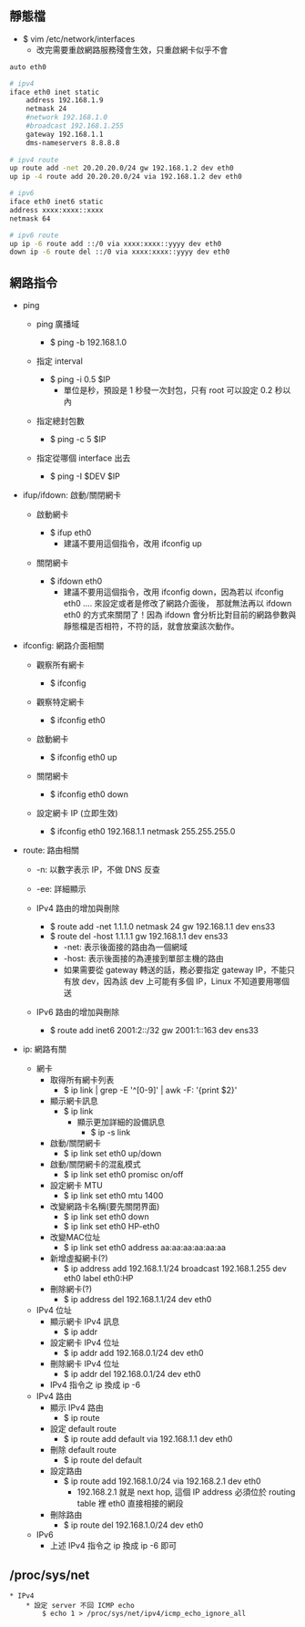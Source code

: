## 靜態檔
* $ vim /etc/network/interfaces
    * 改完需要重啟網路服務殘會生效，只重啟網卡似乎不會
```bash
auto eth0

# ipv4
iface eth0 inet static
    address 192.168.1.9
    netmask 24
    #network 192.168.1.0
    #broadcast 192.168.1.255
    gateway 192.168.1.1
    dms-nameservers 8.8.8.8
    
# ipv4 route
up route add -net 20.20.20.0/24 gw 192.168.1.2 dev eth0
up ip -4 route add 20.20.20.0/24 via 192.168.1.2 dev eth0

# ipv6
iface eth0 inet6 static
address xxxx:xxxx::xxxx
netmask 64

# ipv6 route
up ip -6 route add ::/0 via xxxx:xxxx::yyyy dev eth0
down ip -6 route del ::/0 via xxxx:xxxx::yyyy dev eth0
```


## 網路指令
* ping
    * ping 廣播域
        * $ ping -b 192.168.1.0

    * 指定 interval
        * $ ping -i 0.5 $IP
            * 單位是秒，預設是 1 秒發一次封包，只有 root 可以設定 0.2 秒以內

    * 指定總封包數
        * $ ping -c 5 $IP

    * 指定從哪個 interface 出去
        * $ ping -I $DEV $IP

* ifup/ifdown: 啟動/關閉網卡
    * 啟動網卡
         * $ ifup eth0
            * 建議不要用這個指令，改用 ifconfig up

    * 關閉網卡
        * $ ifdown eth0
            * 建議不要用這個指令，改用 ifconfig down，因為若以 ifconfig eth0 .... 來設定或者是修改了網路介面後， 那就無法再以 ifdown eth0 的方式來關閉了！因為 ifdown 會分析比對目前的網路參數與靜態檔是否相符，不符的話，就會放棄該次動作。

* ifconfig: 網路介面相關
    * 觀察所有網卡
        * $ ifconfig

    * 觀察特定網卡
        * $ ifconfig eth0

    * 啟動網卡
        * $ ifconfig eth0 up

    * 關閉網卡
        * $ ifconfig eth0 down

    * 設定網卡 IP (立即生效)
        * $ ifconfig eth0 192.168.1.1 netmask 255.255.255.0

* route:  路由相關
    * -n: 以數字表示 IP，不做 DNS 反查
    * -ee: 詳細顯示

    * IPv4 路由的增加與刪除
        * $ route add -net 1.1.1.0 netmask 24 gw 192.168.1.1 dev ens33
        * $ route del -host 1.1.1.1 gw 192.168.1.1 dev ens33
            * -net: 表示後面接的路由為一個網域
            * -host: 表示後面接的為連接到單部主機的路由
            * 如果需要從 gateway 轉送的話，務必要指定 gateway IP，不能只有放 dev，因為該 dev 上可能有多個 IP，Linux 不知道要用哪個送

    * IPv6 路由的增加與刪除
        * $ route add inet6 2001:2::/32 gw 2001:1::163 dev ens33 

* ip: 網路有關
    * 網卡
        * 取得所有網卡列表
            * $ ip link | grep -E '^[0-9]' | awk -F: '{print $2}'
        * 顯示網卡訊息
            * $ ip link
                * 顯示更加詳細的設備訊息
                    * $ ip -s link
        * 啟動/關閉網卡
            * $ ip link set eth0 up/down
        * 啟動/關閉網卡的混亂模式
            * $ ip link set eth0 promisc on/off
        * 設定網卡 MTU
            * $ ip link set eth0 mtu 1400
        * 改變網路卡名稱(要先關閉界面)
            * $ ip link set eth0 down
            * $ ip link set eth0 HP-eth0
        * 改變MAC位址
            * $ ip link set eth0 address aa:aa:aa:aa:aa:aa
        * 新增虛擬網卡(?)
            * $ ip address add 192.168.1.1/24 broadcast 192.168.1.255 dev eth0 label eth0:HP
        * 刪除網卡(?)
            * $ ip address del 192.168.1.1/24 dev eth0
    * IPv4 位址
        * 顯示網卡 IPv4 訊息
            * $ ip addr
        * 設定網卡 IPv4 位址
            * $ ip addr add 192.168.0.1/24 dev eth0
        * 刪除網卡 IPv4 位址
            * $ ip addr del 192.168.0.1/24 dev eth0
        * IPv4 指令之 ip 換成 ip -6
    * IPv4 路由
        * 顯示 IPv4 路由
            * $ ip route
        * 設定 default route
            * $ ip route add default via 192.168.1.1 dev eth0
        * 刪除 default route
            * $ ip route del default
        * 設定路由
            * $ ip route add 192.168.1.0/24 via 192.168.2.1 dev eth0
                * 192.168.2.1 就是 next hop, 這個 IP address 必須位於 routing table 裡 eth0 直接相接的網段
        * 刪除路由
            * $ ip route del 192.168.1.0/24 dev eth0
    * IPv6 
        * 上述 IPv4 指令之 ip 換成 ip -6 即可

## /proc/sys/net
    * IPv4
        * 設定 server 不回 ICMP echo
            $ echo 1 > /proc/sys/net/ipv4/icmp_echo_ignore_all
